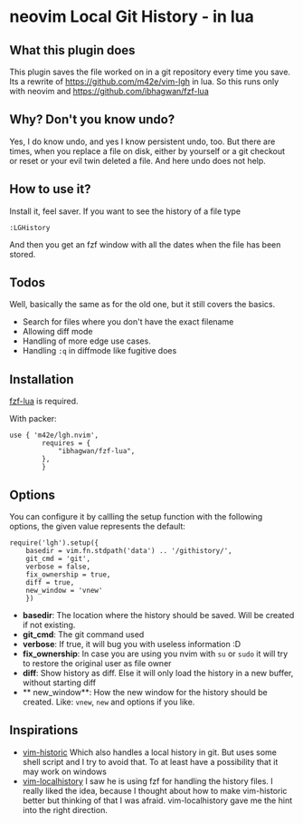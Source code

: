 # neovim Local Git History - in lua

## What this plugin does

This plugin saves the file worked on in a git repository every time you save.
Its a rewrite of https://github.com/m42e/vim-lgh in lua. So this runs only with neovim and https://github.com/ibhagwan/fzf-lua

## Why? Don't you know undo?

Yes, I do know undo, and yes I know persistent undo, too. But there are times, when you replace a file on disk, either by yourself or a git checkout or reset or your evil twin deleted a file. And here undo does not help.

## How to use it?

Install it, feel saver. If you want to see the history of a file type

```
:LGHistory
```

And then you get an fzf window with all the dates when the file has been stored.

## Todos

Well, basically the same as for the old one, but it still covers the basics.

- Search for files where you don't have the exact filename
- Allowing diff mode
- Handling of more edge use cases.
- Handling `:q` in diffmode like fugitive does

## Installation

[fzf-lua](https://github.com/ibhagwan/fzf-lua) is required.

With packer:

```
use { 'm42e/lgh.nvim',
        requires = {
            "ibhagwan/fzf-lua",
        },
		}
```

## Options

You can configure it by callling the setup function with the following options, the given value represents the default:

```
require('lgh').setup({
	basedir = vim.fn.stdpath('data') .. '/githistory/',
	git_cmd = 'git',
	verbose = false,
	fix_ownership = true,
	diff = true,
	new_window = 'vnew'
	})

```

- **basedir**: The location where the history should be saved. Will be created if not existing.
- **git_cmd**: The git command used
- **verbose**: If true, it will bug you with useless information :D
- **fix_ownership**: In case you are using you nvim with `su` or `sudo` it will try to restore the original user as file owner
- **diff**: Show history as diff. Else it will only load the history in a new buffer, without starting diff
- ** new_window**: How the new window for the history should be created. Like: `vnew`, `new` and options if you like.

## Inspirations

- [vim-historic](https://github.com/serby/vim-historic) Which also handles a local history in git. But uses some shell script and I try to avoid that. To at least have a possibility that it may work on windows
- [vim-localhistory](https://github.com/mg979/vim-localhistory) I saw he is using fzf for handling the history files. I really liked the idea, because I thought about how to make vim-historic better but thinking of that I was afraid. vim-localhistory gave me the hint into the right direction.


